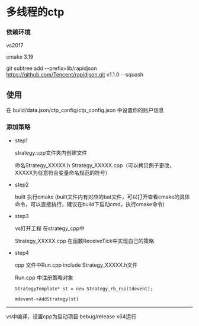 # 多线程的ctp 

### 依赖环境
vs2017

cmake 3.19

git subtree add --prefix=lib/rapidjson   https://github.com/Tencent/rapidjson.git      v1.1.0   --squash

## 使用
在 build/data.json/ctp_config/ctp_config.json 中设置你的账户信息
### 添加策略

* step1

	strategy.cpp文件夹内创建文件
	
	命名Strategy_XXXXX.h Strategy_XXXXX.cpp（可以拷贝例子更改， XXXXX为任意符合变量命名规范的符号）

* step2

	built 执行cmake
	(built文件内有对应的bat文件，可以打开查看cmake的具体命令，可以直接执行，建议在build下启动cmd，执行cmake命令)
	
* step3

	vs打开工程 在strategy_cpp中
	
	Strategy_XXXXX.cpp 在函数ReceiveTick中实现自己的策略

* step4

	cpp 文件中Run.cpp include Strategy_XXXXX.h文件

	Run.cpp 中注册策略对象
	
	`StrategyTemplate* st = new Strategy_rb_rsi(tdevent);`

	`mdevent->AddStrategy(st)`

-------------

vs中编译，设置cpp为启动项目 bebug/release x64运行

	

